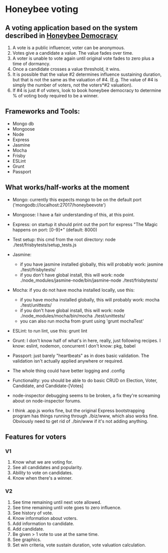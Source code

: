 
# Honeybee voting
## A voting application based on the system described in [Honeybee Democracy](https://www.amazon.com/Honeybee-Democracy-Thomas-D-Seeley/dp/0691147213/ref=asap_bc?ie=UTF8)

1.	A vote is a public influencer, voter can be anonymous.
2.	Votes give a candidate a value. The value fades over time.
3.	A voter is unable to vote again until original vote fades to zero plus a time of dormancy.
4.	Once a candidate crosses a value threshold, it wins.
  1.	It is possible that the value #2 determines influence sustaining duration, but that is not the same as the valuation of #4. (E.g. The value of #4 is simply the number of voters, not the voters*#2 valuation).
5.	If #4 is just # of voters, look to book honeybee democracy to determine % of voting body required to be a winner.

## Frameworks and Tools:
- Mongo db
- Mongoose
- Node
- Express
- Jasmine
- Mocha
- Frisby
- ESLint
- Grunt
- Passport

## What works/half-works at the moment
- Mongo: currently this expects mongo to be on the default port ('mongodb://localhost:27017/honeybeevote')
- Mongoose: I have a fair understanding of this, at this point.
- Express: on startup it should print out the port for express "The Magic happens on port: [0-9]*" (default: 8000)
- Test setup: this cmd from the root directory: node ./test/frisbytests/setup_tests.js
- Jasmine:
   - if you have jasmine installed globally, this will probably work: jasmine ./test/frisbytests/
   - if you don't have global install, this will work: node ./node_modules/jasmine-node/bin/jasmine-node ./test/frisbytests/
- Mocha: if you do not have mocha installed locally, use this: 
   - if you have mocha installed globally, this will probably work: mocha ./test/unittests/
   - if you don't have global install, this will work: node ./node_modules/mocha/bin/mocha ./test/unittests/
   - you can also run mocha from grunt using 'grunt mochaTest'
- ESLint: to run lint, use this: grunt lint
- Grunt: I don't know half of what's in here, really, just following recipes.
	I know: eslint, nodemon, concurrent
	I don't know: pkg, babel
- Passport: just barely "heartbeats" as in does basic validation. The validation isn't actually applied anywhere or required.
- The whole thing could have better logging and .config
- Functionality: you should be able to do basic CRUD on Election, Voter, Candidate, and Candidate-[Votes]

- node-inspector debugging seems to be broken, a fix they're screaming about on node-inspector forums.
- I think .app.js works fine, but the original Express bootstrapping program has things running through ./biz/www, which also works fine. Obviously need to get rid of ./bin/www if it's not adding anything.


## Features for voters
### V1
1.	Know what we are voting for.
2.	See all candidates and popularity.
3.	Ability to vote on candidates.
4.	Know when there's a winner.

### V2
1.	See time remaining until next vote allowed.
2.	See time remaining until vote goes to zero influence.
3.	See history of vote.
4.	Know information about voters.
5.	Add information to candidate.
6.	Add candidate.
7.	Be given > 1 vote to use at the same time.
8.	See graphics.
9.	Set win criteria, vote sustain duration, vote valuation calculation.
